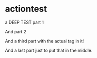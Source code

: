 # actiontest

a DEEP TEST part 1

And part 2

And a third part with the actual tag in it!

And a last part just to put that in the middle.
